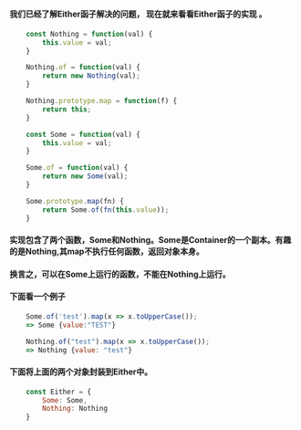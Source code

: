 <h1></h1>

#### 我们已经了解Either函子解决的问题， 现在就来看看Either函子的实现 。

```js
    const Nothing = function(val) {
        this.value = val;
    }

    Nothing.of = function(val) {
        return new Nothing(val);
    }

    Nothing.prototype.map = function(f) {
        return this;
    }

    const Some = function(val) {
        this.value = val;
    }

    Some.of = function(val) {
        return new Some(val);
    }

    Some.prototype.map(fn) {
        return Some.of(fn(this.value));
    }
```

#### 实现包含了两个函数，Some和Nothing。Some是Container的一个副本。有趣的是Nothing,其map不执行任何函数，返回对象本身。
#### 换言之，可以在Some上运行的函数，不能在Nothing上运行。

#### 下面看一个例子

```js
    Some.of('test').map(x => x.toUpperCase());
    => Some {value:"TEST"}

    Nothing.of("test").map(x => x.toUpperCase());
    => Nothing {value: "test"}
```

#### 下面将上面的两个对象封装到Either中。

```js
    const Either = {
        Some: Some,
        Nothing: Nothing
    }
```
